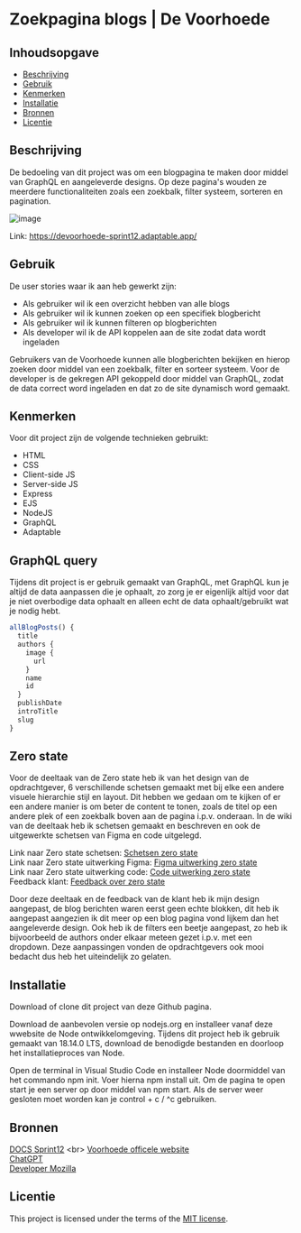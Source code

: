 # Zoekpagina blogs | De Voorhoede

## Inhoudsopgave

  * [Beschrijving](#beschrijving)
  * [Gebruik](#gebruik)
  * [Kenmerken](#kenmerken)
  * [Installatie](#installatie)
  * [Bronnen](#bronnen)
  * [Licentie](#licentie)

## Beschrijving

De bedoeling van dit project was om een blogpagina te maken door middel van GraphQL en aangeleverde designs. Op deze pagina's wouden ze meerdere functionaliteiten zoals een zoekbalk, filter systeem, sorteren en pagination.

![image](https://github.com/RickVellingaa/voorhoede-fdnd-sprint12/assets/112856287/377a47d2-f5f4-4c0e-b6fa-ac163c8db9f0)

Link: https://devoorhoede-sprint12.adaptable.app/

## Gebruik

De user stories waar ik aan heb gewerkt zijn:

 * Als gebruiker wil ik een overzicht hebben van alle blogs
 * Als gebruiker wil ik kunnen zoeken op een specifiek blogbericht
 * Als gebruiker wil ik kunnen filteren op blogberichten
 * Als developer wil ik de API koppelen aan de site zodat data wordt ingeladen

Gebruikers van de Voorhoede kunnen alle blogberichten bekijken en hierop zoeken door middel van een zoekbalk, filter en sorteer systeem. Voor de developer is de gekregen API gekoppeld door middel van GraphQL, zodat de data correct word ingeladen en dat zo de site dynamisch word gemaakt.

## Kenmerken

<!-- Bij Kenmerken staat welke technieken zijn gebruikt en hoe. Wat is de HTML structuur? Wat zijn de belangrijkste dingen in CSS? Wat is er met JS gedaan en hoe? Misschien heb je iets met NodeJS gedaan, of heb je een framwork of library gebruikt? -->

Voor dit project zijn de volgende technieken gebruikt: 

 * HTML
 * CSS
 * Client-side JS
 * Server-side JS
 * Express
 * EJS
 * NodeJS
 * GraphQL
 * Adaptable

## GraphQL query

Tijdens dit project is er gebruik gemaakt van GraphQL, met GraphQL kun je altijd de data aanpassen die je ophaalt, zo zorg je er eigenlijk altijd voor dat je niet overbodige data ophaalt en alleen echt de data ophaalt/gebruikt wat je nodig hebt.

```js
allBlogPosts() {
  title
  authors {
    image {
      url
    }
    name
    id
  }
  publishDate
  introTitle
  slug
}
```
## Zero state

Voor de deeltaak van de Zero state heb ik van het design van de opdrachtgever, 6 verschillende schetsen gemaakt met bij elke een andere visuele hierarchie stijl en layout. Dit hebben we gedaan om te kijken of er een andere manier is om beter de content te tonen, zoals de titel op een andere plek of een zoekbalk boven aan de pagina i.p.v. onderaan. In de wiki van de deeltaak heb ik schetsen gemaakt en beschreven en ook de uitgewerkte schetsen van Figma en code uitgelegd.

Link naar Zero state schetsen: [Schetsen zero state](https://github.com/RickVellingaa/proof-of-concept-zero-state/wiki/Design-%7C-Schetsen-Zero-state#schetsen--zero-state) <br>
Link naar Zero state uitwerking Figma: [Figma uitwerking zero state](https://github.com/RickVellingaa/proof-of-concept-zero-state/wiki/Design-%7C-Schetsen-Zero-state#figma-uitwerking--zero-state) <br>
Link naar Zero state uitwerking code: [Code uitwerking zero state](https://github.com/RickVellingaa/proof-of-concept-zero-state/wiki/Bouwen-%7C-Uitwerking-code) <br>
Feedback klant: [Feedback over zero state](https://github.com/RickVellingaa/proof-of-concept-zero-state/wiki/Feedback-klant) <br>

Door deze deeltaak en de feedback van de klant heb ik mijn design aangepast, de blog berichten waren eerst geen echte blokken, dit heb ik aangepast aangezien ik dit meer op een blog pagina vond lijkem dan het aangeleverde design. Ook heb ik de filters een beetje aangepast, zo heb ik bijvoorbeeld de authors onder elkaar meteen gezet i.p.v. met een dropdown. Deze aanpassingen vonden de opdrachtgevers ook mooi bedacht dus heb het uiteindelijk zo gelaten.

## Installatie

Download of clone dit project van deze Github pagina.

Download de aanbevolen versie op nodejs.org en installeer vanaf deze wwebsite de Node ontwikkelomgeving. Tijdens dit project heb ik gebruik gemaakt van 18.14.0 LTS, download de benodigde bestanden en doorloop het installatieproces van Node.

Open de terminal in Visual Studio Code en installeer Node doormiddel van het commando npm init. Voer hierna npm install uit. Om de pagina te open start je een server op door middel van npm start. Als de server weer gesloten moet worden kan je control + c / ^c gebruiken.

## Bronnen

[DOCS Sprint12]([https://github.com/RickVellingaa/voorhoede-fdnd-sprint12/blob/main/docs/FDND%20API%20Assignment.pdf](https://github.com/RickVellingaa/voorhoede-fdnd-sprint12/blob/main/docs/INSTRUCTIONS.md)) <br>
[Voorhoede officele website](https://www.voorhoede.nl/en/) <br>
[ChatGPT](https://chat.openai.com/) <br>
[Developer Mozilla](https://developer.mozilla.org/en-US/docs/Web/API/Location) 

## Licentie

This project is licensed under the terms of the [MIT license](./LICENSE).
